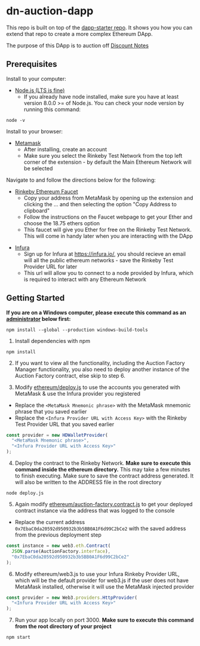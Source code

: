 # dn-auction-dapp
This repo is built on top of the [dapp-starter repo](https://github.com/TaraTritt/dapp-starter). It shows you how you can extend that repo to create a more complex Ethereum DApp.

The purpose of this DApp is to auction off [Discount Notes](https://www.investopedia.com/terms/d/discountnote.asp)

## Prerequisites

Install to your computer:

* [Node.js (LTS is fine)](https://nodejs.org/en/)
  * If you already have node installed, make sure you have at least version 8.0.0 >= of Node.js. You can check your node version by running this command: 
```node
node -v
```

Install to your browser:

* [Metamask](https://chrome.google.com/webstore/search/metamask)
  * After installing, create an account 
  * Make sure you select the Rinkeby Test Network from the top left corner of the extension - by default the Main Ethereum Network will be selected

Navigate to and follow the directions below for the following:

* [Rinkeby Ethereum Faucet](https://faucet.rinkeby.io/)
  * Copy your address from MetaMask by opening up the extension and clicking the ... and then selecting the option "Copy Address to clipboard"
  * Follow the instructions on the Faucet webpage to get your Ether and choose the 18.75 ethers option
  * This faucet will give you Ether for free on the Rinkeby Test Network. This will come in handy later when you are interacting with the DApp

- [Infura](https://infura.io/)
  * Sign up for Infura at https://infura.io/, you should recieve an email will all the public ethereum networks - save the Rinkeby Test Provider URL for later
  * This url will allow you to connect to a node provided by Infura, which is required to interact with any Ethereum Network

## Getting Started

**If you are on a Windows computer, please execute this command as an [administrator](https://www.howtogeek.com/194041/how-to-open-the-command-prompt-as-administrator-in-windows-8.1/) below first:**

```shell
npm install --global --production windows-build-tools
```

1.  Install dependencies with npm

```shell
npm install
```

2.  If you want to view all the functionality, including the Auction Factory Manager functionality, you also need to deploy another instance of the Auction Factory contract, else skip to step 6.

3.  Modify [ethereum/deploy.js](https://github.com/TaraTritt/dn-auction-dapp/blob/master/ethereum/deploy.js) to use the accounts you generated with MetaMask & use the Infura provider you registered

* Replace the `<MetaMask Mnemonic phrase>` with the MetaMask mnemonic phrase that you saved earlier
* Replace the `<Infura Provider URL with Access Key>` with the Rinkeby Test Provider URL that you saved earlier

```javascript
const provider = new HDWalletProvider(
  "<MetaMask Mnemonic phrase>", 
  "<Infura Provider URL with Access Key>"
);
```

4.  Deploy the contract to the Rinkeby Network. **Make sure to execute this command inside the ethereum directory.** This may take a few minutes to finish executing. Make sure to save the contract address generated. It will also be written to the ADDRESS file in the root directory

```shell
node deploy.js
```

5. Again modify [ethereum/auction-factory.contract.js](https://github.com/TaraTritt/dn-auction-dapp/blob/master/ethereum/auction-factory.contract.js) to get your deployed contract instance via the address that was logged to the console

* Replace the current address `0x7EbaC0da20592d950932b3b5BB0A1F6d99C2bCe2` with the saved address from the previous deployment step

```javascript
const instance = new web3.eth.Contract(
  JSON.parse(AuctionFactory.interface),
  "0x7EbaC0da20592d950932b3b5BB0A1F6d99C2bCe2"
);
```

6.  Modify ethereum/web3.js to use your Infura Rinkeby Provider URL, which will be the default provider for web3.js if the user does not have MetaMask installed, otherwise it will use the MetaMask injected provider

```javascript
const provider = new Web3.providers.HttpProvider(
  "<Infura Provider URL with Access Key>"
);
```

7.  Run your app locally on port 3000. **Make sure to execute this command from the root directory of your project**

```shell
npm start
```


